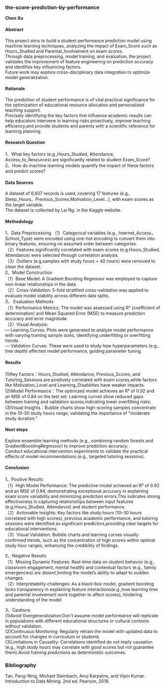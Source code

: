 ### the-score-prediction-by-performance

**Chen Xu**  

#### Abstract
This project aims to build a student performance prediction model using machine learning techniques, analyzing the impact of Exam_Score such as Hours_Studied and Parental_Involvement on exam scores.  
Through data preprocessing, model training, and evaluation, the project validates the improvement of feature engineering on prediction accuracy and identifies key influencing factors.  
Future work may explore cross-disciplinary data integration to optimize model generalization.  

#### Rationale
The prediction of student performance is of vital practical significance for the optimization of educational resource allocation and personalized teaching support.   
Precisely identifying the key factors that influence academic results can help educators intervene in learning risks proactively, improve teaching efficiency,and provide students and parents with a scientific reference for learning planning.  

#### Research Question
1、What key factors (e.g.,Hours_Studied, Attendance, Access_to_Resources) are significantly related to student Exam_Score?   
2、How do machine learning models quantify the impact of these factors and predict scores?  

#### Data Sources
A dataset of 6,607 records is used, covering 17 features (e.g., Sleep_Hours，Previous_Scores,Motivation_Level...), with exam scores as the target variable.  
The dataset is collected by Lai Ng. in the Kaggle website.  

#### Methodology
1、Data Preprocessing
（1）Categorical variables (e.g., Internet_Access，School_Type) were encoded using one-hot encoding to convert them into binary features, ensuring no assumed order between categories.  
（2）Features significantly correlated with exam scores (e.g.Hours_Studied, Attendance) were selected through correlation analysis.  
（3）Outliers (e.g.samples with study hours > 40 hours) were removed to clean the dataset.  
2、Model Construction  
（1）Base Model: A Gradient Boosting Regressor was employed to capture non-linear relationships in the data.  
（2）Cross-Validation: 5-fold stratified cross-validation was applied to evaluate model stability across different data splits.  
3、 Evaluation Methods  
（1）Performance Metrics: The model was assessed using R² (coefficient of determination) and Mean Squared Error (MSE) to measure prediction accuracy and error magnitude.  
（2）Visual Analysis:  
 — Learning Curves: Plots were generated to analyze model performance with varying training sample sizes, identifying underfitting or overfitting trends.  
 — Validation Curves: These were used to study how hyperparameters (e.g., tree depth) affected model performance, guiding parameter tuning.  
 
#### Results
(1)Key Factors：Hours_Studied, Attendance, Previous_Scores, and Tutoring_Sessions are positively correlated with exam scores,while factors like Motivation_Level and Learning_Disabilities have weaker impacts.  
(2)Model Performance：The optimized model achieves an R² of 0.92 and an MSE of 0.84 on the test set. Learning curves show reduced gaps between training and validation scores,indicating lower overfitting risks.  
(3)Visual Insights：Bubble charts show high-scoring samples concentrate in the 10-30 study hours range, validating the importance of "moderate study duration."  

#### Next steps  
Explore ensemble learning methods (e.g., combining random forests and GradientBoostingRegressor) to improve prediction accuracy;  
Conduct educational intervention experiments to validate the practical effects of model recommendations (e.g., targeted tutoring sessions).  

#### Conclusion
1、Positive Results  
（1）High Model Performance: The predictive model achieved an R² of 0.92 and an MSE of 0.84, demonstrating exceptional accuracy in explaining exam score variability and minimizing prediction errors.This indicates strong effectiveness in capturing relationships between input features (e.g.Hours_Studied, Attendance) and student performance.  
（2）Actionable Insights: Key factors like study hours (10–30 hours correlated with high scores), previous academic performance, and tutoring sessions were identified as significant predictors,providing clear targets for educational interventions.  
（3）Visual Validation: Bubble charts and learning curves visually confirmed trends, such as the concentration of high scores within optimal study hour ranges, enhancing the credibility of findings.  
 
2、Negative Results  
（1）Missing Dynamic Features: Real-time data on student behavior (e.g., classroom engagement, mental health) and contextual factors (e.g., family emergencies) are absent,limiting the model’s ability to adapt to sudden changes.  
（2）Interpretability challenges: As a black-box model, gradient boosting lacks transparency in explaining feature interactions(e.g.,how learning time and parental involvement work together to affect scores), hindering understanding of the model  

3、Cautions  
(1)Avoid Overgeneralization:Don't assume model performance will replicate in populations with different educational structures or cultural contexts without validation.  
(2)Continuous Monitoring: Regularly retrain the model with updated data to account for changes in curriculum or students  
(3)Limitations in Causality: Correlations identified do not imply causation (e.g., high study hours may correlate with good scores but not guarantee them).Avoid framing predictions as deterministic outcomes.  

### Bibliography   
Tan, Pang-Ning, Michael Steinbach, Anuj Karpatne, and Vipin Kumar. Introduction to Data Mining. 2nd ed. Pearson, 2018.  

